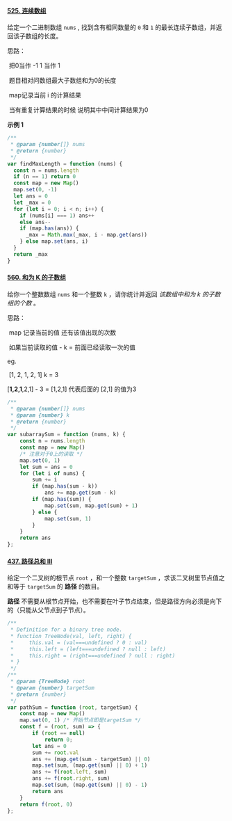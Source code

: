 #### [525. 连续数组](https://leetcode-cn.com/problems/contiguous-array/)

给定一个二进制数组 `nums` , 找到含有相同数量的 `0` 和 `1` 的最长连续子数组，并返回该子数组的长度。

 思路：

​	把0当作 -1 1 当作 1

​	题目相对问数组最大子数组和为0的长度

​	map记录当前 i 的计算结果

​	当有重复计算结果的时候 说明其中中间计算结果为0

**示例 1**

```javascript
/**
 * @param {number[]} nums
 * @return {number}
 */
var findMaxLength = function (nums) {
  const n = nums.length
  if (n == 1) return 0
  const map = new Map()
  map.set(0, -1)
  let ans = 0
  let _max = 0
  for (let i = 0; i < n; i++) {
    if (nums[i] === 1) ans++
    else ans--
    if (map.has(ans)) {
      _max = Math.max(_max, i - map.get(ans))
    } else map.set(ans, i)
  }
  return _max
}
```

#### [560. 和为 K 的子数组](https://leetcode-cn.com/problems/subarray-sum-equals-k/)

给你一个整数数组 `nums` 和一个整数 `k` ，请你统计并返回 *该数组中和为 k 的子数组的个数* 。

 思路：

​	map 记录当前的值 还有该值出现的次数

​	如果当前读取的值 - k = 前面已经读取一次的值 

eg.

​	[1, 2, 1, 2, 1] k = 3

[**1,2,1**,2,1]  - 3 = [1,2,1] 代表后面的 [2,1] 的值为3

```js
/**
 * @param {number[]} nums
 * @param {number} k
 * @return {number}
 */
var subarraySum = function (nums, k) {
    const n = nums.length
    const map = new Map()
    /* 注意对于0上的读取 */
    map.set(0, 1)
    let sum = ans = 0
    for (let i of nums) {
        sum += i
        if (map.has(sum - k))
            ans += map.get(sum - k)
        if (map.has(sum)) {
            map.set(sum, map.get(sum) + 1)
        } else {
            map.set(sum, 1)
        }
    }
    return ans
};
```

#### [437. 路径总和 III](https://leetcode-cn.com/problems/path-sum-iii/)

给定一个二叉树的根节点 `root` ，和一个整数 `targetSum` ，求该二叉树里节点值之和等于 `targetSum` 的 **路径** 的数目。

**路径** 不需要从根节点开始，也不需要在叶子节点结束，但是路径方向必须是向下的（只能从父节点到子节点）。

 

```js
/**
 * Definition for a binary tree node.
 * function TreeNode(val, left, right) {
 *     this.val = (val===undefined ? 0 : val)
 *     this.left = (left===undefined ? null : left)
 *     this.right = (right===undefined ? null : right)
 * }
 */
/**
 * @param {TreeNode} root
 * @param {number} targetSum
 * @return {number}
 */
var pathSum = function (root, targetSum) {
    const map = new Map()
    map.set(0, 1) /* 开始节点即是targetSum */
    const f = (root, sum) => {
        if (root == null)
            return 0;
        let ans = 0
        sum += root.val
        ans += (map.get(sum - targetSum) || 0)
        map.set(sum, (map.get(sum) || 0) + 1)
        ans += f(root.left, sum)
        ans += f(root.right, sum)
        map.set(sum, (map.get(sum) || 0) - 1)
        return ans
    }
    return f(root, 0)
};
```


